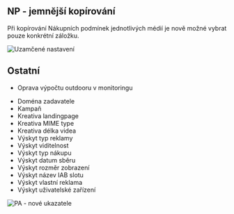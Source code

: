 ﻿---
categories: [fenix]
layout: fenix
---
## NP - jemnější kopírování
Při kopírování Nákupních podmínek jednotlivých médií je nově možné vybrat pouze konkrétní záložku. 

![Uzamčené nastavení]({{site.url}}/data/kopirovaninpjemne.PNG "Uzamčené nastavení")

## Ostatní

<ul>
	<li>Oprava výpočtu outdooru v monitoringu</li>
</ul>












 

<ul>
<li>Doména zadavatele</li>
<li>Kampaň</li>
<li>Kreativa landingpage
</li>
<li>Kreativa MIME type
</li>
<li>Kreativa délka videa
</li>
<li>Výskyt typ reklamy
</li>
	<li>Výskyt viditelnost</li>
<li>Výskyt typ nákupu</li>
<li>Výskyt datum sběru</li>
<li>Výskyt rozměr zobrazení</li>
<li>Výskyt název IAB slotu</li>
<li>Výskyt vlastní reklama</li>
<li>Výskyt uživatelské zařízení</li>
</ul>

![PA - nové ukazatele]({{site.url}}/data/panetyukaz.png "PA - nové ukazatele")

